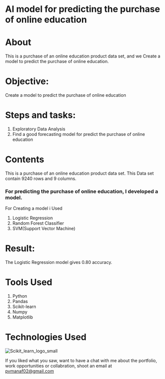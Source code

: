 
# AI model for predicting the purchase of online education

# About

This is a purchase of an online education product data set, and we Create a model to predict the purchase of online education.

# Objective: 
Create a model  to predict the purchase of online education
# Steps and tasks:
1. Exploratory Data Analysis
2. Find a good forecasting model for predict the purchase of online education


# Contents
This is a purchase of an online education product data set. This Data set contain 9240 rows and 9 columns.

### For predicting the purchase of online education, I developed a model.

For Creating a model i Used
1) Logistic Regression
2) Random Forest Classifier
3) SVM(Support Vector Machine)
 
# Result:
The Logistic Regression model gives 0.80 accuracy.

# Tools Used

1) Python
2) Pandas
3) Scikit-learn
4) Numpy
5) Matplotlib




# Technologies Used
![Scikit_learn_logo_small](https://upload.wikimedia.org/wikipedia/commons/0/05/Scikit_learn_logo_small.svg)

If you liked what you saw, want to have a chat with me about the portfolio, work opportunities or collabration, shoot an email at pvmanaf02@gmail.com
